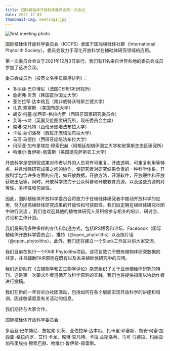 ```yaml
---
title: 国际植硅体开放科学委员会第一次会议
date: 2021-12-03
thumbnail-img: meeting1.jpg
---
```





<!--more-->

![first meeting photo](meeting1.jpg "Our first ICOPS meeting")

国际植硅体开放科学委员会（ICOPS）隶属于国际植硅体社群（International Phytolith Society）。委员会致力于深化开放科学在植硅体研究领域的应用。

第一次委员会会议于2021年12月3日举行。我们有11名来自世界各地的委员会成员参加了这次会议。 

委员会成员为（按英文名字母顺序排列）：
* 多丽丝·巴尔博尼（法国CEREGE研究所） 
* 詹妮弗·贝茨（韩国首尔国立大学）
* 亚伯拉罕·达本格瓦（南非威特沃特斯兰德大学）
* 扎克·邓塞斯 （美国布朗大学）
* 胡安·何塞·加西亚-格拉内罗（西班牙国家研究委员会）
* 艾玛·卡龙（英国艾伦图灵研究所，现任委员会主席）
* 席琳·克凡特（西班牙庞培法布拉大学）
* 卡拉·兰切洛蒂（西班牙庞培法布拉大学）
* 马可·马德拉（西班牙庞培法布拉大学）
* 玛丽亚·加布里埃拉·穆索巴赫（阿根廷胡胡伊国立大学和安第斯生态区研究所） 
* 哈维尔·鲁伊斯-佩雷斯（美国德克萨斯农工大学）

开放科学是使研究成果对作者以外的人员具有可重复、开放透明、可重复利用等特点，并且增强研究成果之间的协作，使研究者对研究结果负责的一种科学体系。开放科学包含许多方面的应用，如开放数据，开放方法，开源软件，开放硬件和开放获取出版等，同时，开放科学致力于公众科普和开放教育资源，以及这些资源的对等性，多样性和包容性。

因此，国际植硅体开放科学委员会将致力于在植硅体研究者中推动开放科学的应用，努力提高植硅体研究成果的开放性和可获取性。我们拟定期在植硅体研究社团中进行交流 ，我们也欢迎其他的植物体研究人员积极参与相关的培训、研讨会、讨论和工作计划。

我们将采用多种多样的宣传和沟通方式，包括IPS博客和论坛、Facebook（国际植硅体开放科学委员会），推特（@open_phytoliths）以及照片墙（@open_phytoliths）。此外，我们还将建立一个Slack工作区以供大家交流。

我们目前在执行一个FAIR Phytoliths项目。该项目致力于既有植物体研究数据的共享，并且辅助FAIR原则在既有以及未来植硅体研究中的应用。

我们还协助在《古植物学和古生物学评论》杂志组织了关于亚洲植硅体研究的特刊。这是第一次要求作者遵循开放科学原则的实践，我们也将提供指南以协助作者进行投稿。

我们在新的一年将举办社团活动，包括如何在各个层面实现开放科学的讲座和培训，因此敬请留意有关活动的信息。

我们期待与大家合作，

国际植硅体开放科学委员会

多丽丝·巴尔博尼、詹妮弗·贝茨、亚伯拉罕·达本瓜、扎卡里·邓塞斯、胡安·何塞·加西亚-格拉内罗、艾玛·卡龙、席琳·克凡特、卡拉·兰斯洛蒂、马可·马德拉、玛丽亚·加布里埃拉·穆索巴赫、哈维尔·鲁伊斯-佩雷斯。
